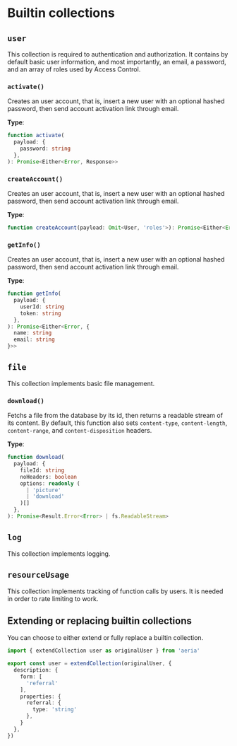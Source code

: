 # Builtin collections

## `user`

This collection is required to authentication and authorization. It contains by default basic user information, and most importantly, an email, a password, and an array of roles used by Access Control.


### `activate()`

Creates an user account, that is, insert a new user with an optional hashed password, then send account activation link through email.

**Type**:

```typescript
function activate(
  payload: {
    password: string
  },
): Promise<Either<Error, Response>>
```

### `createAccount()`

Creates an user account, that is, insert a new user with an optional hashed password, then send account activation link through email.

**Type**:

```typescript
function createAccount(payload: Omit<User, 'roles'>): Promise<Either<Error, User>>
```

### `getInfo()`

Creates an user account, that is, insert a new user with an optional hashed password, then send account activation link through email.

**Type**:

```typescript
function getInfo(
  payload: {
    userId: string
    token: string
  },
): Promise<Either<Error, {
  name: string
  email: string
}>>
```

## `file`

This collection implements basic file management.

### `download()`

Fetchs a file from the database by its id, then returns a readable stream of its content.
By default, this function also sets `content-type`, `content-length`, `content-range`, and `content-disposition` headers.

**Type**:

```typescript
function download(
  payload: {
    fileId: string
    noHeaders: boolean
    options: readonly (
      | 'picture'
      | 'download'
    )[]
  },
): Promise<Result.Error<Error> | fs.ReadableStream>
```

## `log`

This collection implements logging. 

## `resourceUsage`

This collection implements tracking of function calls by users. It is needed in order to rate limiting to work.

## Extending or replacing builtin collections

You can choose to either extend or fully replace a builtin collection.

```typescript
import { extendCollection user as originalUser } from 'aeria'

export const user = extendCollection(originalUser, {
  description: {
    form: [
      'referral'
    ],
    properties: {
      referral: {
        type: 'string'
      },
    }
  },
})
```

